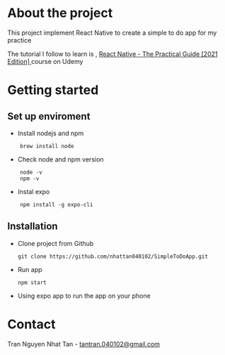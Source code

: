 # About the project

This project implement React Native to create a simple to do app for my practice

The tutorial I follow to learn is , <a href="https://www.udemy.com/course/react-native-the-practical-guide/"> React Native - The Practical Guide [2021 Edition] </a> course on Udemy

# Getting started

## Set up enviroment
- Install nodejs and npm 
```
    brew install node
```

- Check node and npm version
```
    node -v
    npm -v
```

- Instal expo
```
    npm install -g expo-cli
``` 

## Installation

- Clone project from Github
    ```
    git clone https://github.com/nhattan040102/SimpleToDoApp.git
    ```
- Run app
    ```
    npm start
    ```
- Using expo app to run the app on your phone


# Contact
Tran Nguyen Nhat Tan - tantran.040102@gmail.com
